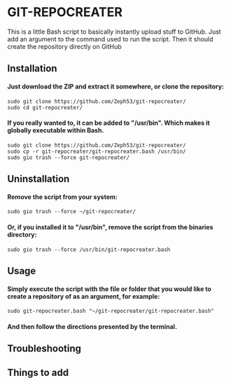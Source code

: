 # GIT-REPOCREATER  

This is a little Bash script to basically instantly upload stuff to GitHub. 
Just add an argument to the command used to run the script. 
Then it should create the repository directly on GitHub 

## Installation  
#### Just download the ZIP and extract it somewhere, or clone the repository:
    sudo git clone https://github.com/Zeph53/git-repocreater/
    sudo cd git-repocreater/
#### If you really wanted to, it can be added to "/usr/bin". Which makes it globally executable within Bash. 
    sudo git clone https://github.com/Zeph53/git-repocreater/
    sudo cp -r git-repocreater/git-repocreater.bash /usr/bin/
    sudo gio trash --force git-repocreater/
## Uninstallation  
#### Remove the script from your system:
    sudo gio trash --force ~/git-repocreater/
#### Or, if you installed it to "/usr/bin", remove the script from the binaries directory:
    sudo gio trash --force /usr/bin/git-repocreater.bash
## Usage  
#### Simply execute the script with the file or folder that you would like to create a repository of as an argument, for example:
    sudo git-repocreater.bash "~/git-repocreater/git-repocreater.bash"
#### And then follow the directions presented by the terminal.
## Troubleshooting  

## Things to add  

##  

